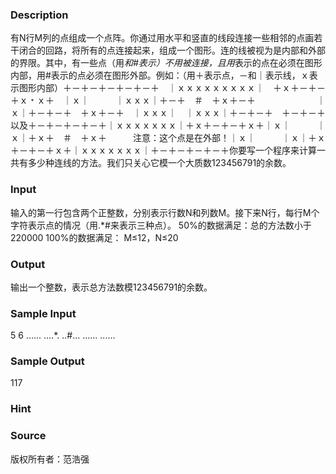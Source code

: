 
### Description
有N行M列的点组成一个点阵。你通过用水平和竖直的线段连接一些相邻的点画若干闭合的回路，将所有的点连接起来，组成一个图形。连的线被视为是内部和外部的界限。其中，有一些点（用*和#表示）不用被连接，且用*表示的点在必须在图形内部，用#表示的点必须在图形外部。例如：（用＋表示点，－和｜表示线，ｘ表示图形内部）＋－＋－＋－＋－＋－＋　｜ｘｘｘｘｘｘｘｘｘ｜　＋ｘ＋－＋－＋ｘ﹡ｘ＋　｜ｘ｜　　　｜ｘｘｘ｜＋－＋　＃　＋ｘ＋－＋　　　　　　　｜ｘ｜＋－＋－＋　＋ｘ＋－＋　｜ｘｘｘ｜　｜ｘｘｘ｜＋－＋－＋　＋－＋－＋以及＋－＋－＋－＋－＋｜ｘｘｘｘｘｘｘ｜＋ｘ＋－＋－＋ｘ＋｜ｘ｜　　　｜ｘ｜＋ｘ＋　＃　＋ｘ＋　　　注意：这个点是在外部！｜ｘ｜　　　｜ｘ｜＋ｘ＋－＋－＋ｘ＋｜ｘｘｘｘｘｘｘ｜＋－＋－＋－＋－＋你要写一个程序来计算一共有多少种连线的方法。我们只关心它模一个大质数123456791的余数。
### Input
输入的第一行包含两个正整数，分别表示行数N和列数M。接下来N行，每行M个字符表示点的情况（用.*#来表示三种点）。 50%的数据满足：总的方法数小于220000 100%的数据满足： M≤12，N≤20
### Output
输出一个整数，表示总方法数模123456791的余数。
### Sample Input
5 6
......
....*.
..#...
......
......
### Sample Output
117
### Hint

### Source
版权所有者：范浩强